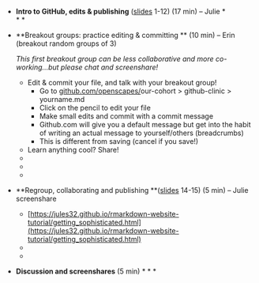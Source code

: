 * **Intro to GitHub, edits & publishing** ([slides](https://docs.google.com/presentation/d/1PzGAbEpNhT6CDPe1DCHf5-eVAjy-2R2D3VMHz7dY774/edit?usp=sharing) 1-12) (17 min) – Julie
    *   
    * 
    *  
* **Breakout groups: practice editing & committing ** (10 min) –  Erin (breakout random groups of 3)

    _This first breakout group can be less collaborative and more co-working...but please chat and screenshare!_

    * Edit & commit your file, and talk with your breakout group!
        * Go to [github.com/openscapes/](https://github.com/openscapes/demo)our-cohort > github-clinic > yourname.md
        * Click on the pencil to edit your file
        * Make small edits and commit with a commit message
        * Github.com will give you a default message but get into the habit of writing an actual message to yourself/others (breadcrumbs)
        * This is different from saving (cancel if you save!)
    * Learn anything cool? Share!  
    *  
    * 
    * 
* **Regroup, collaborating and publishing **([slides](https://docs.google.com/presentation/d/1PzGAbEpNhT6CDPe1DCHf5-eVAjy-2R2D3VMHz7dY774/edit?usp=sharing) 14-15) (5 min) – Julie screenshare
    *  [https://jules32.github.io/rmarkdown-website-tutorial/getting_sophisticated.html](https://jules32.github.io/rmarkdown-website-tutorial/getting_sophisticated.html) 
    * 
    * 
* **Discussion and screenshares** (5 min)
    * 
    * 
    * 